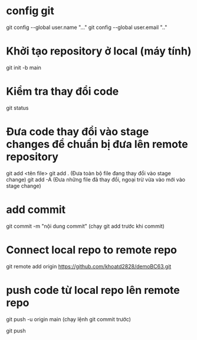 # config git
git config --global user.name "..."
git config --global user.email ".."
# Khởi tạo repository ở local (máy tính)
git init -b main
# Kiểm tra thay đổi code 
git status
# Đưa code thay đổi vào stage changes để chuẩn bị đưa lên remote repository 
git add <tên file>
git add . (Đưa toàn bộ file đang thay đổi vào stage change)
git add -A (Đưa những file đã thay đổi, ngoại trừ vừa vào mới vào stage change)
# add commit
git commit -m "nội dung commit"
(chạy git add trước khi commit)
# Connect local repo to remote repo
git remote add origin https://github.com/khoatd2828/demoBC63.git
# push code từ local repo lên remote repo
git push -u origin main (chạy lệnh git commit trước)

git push